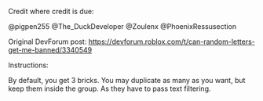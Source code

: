   Credit where credit is due:

  @pigpen255
	@The_DuckDeveloper
	@Zoulenx
	@PhoenixRessusection
	
  Original DevForum post: https://devforum.roblox.com/t/can-random-letters-get-me-banned/3340549
	
  Instructions: 
	
  By default, you get 3 bricks. You may duplicate as many as you want, but keep them inside the group. As they have to pass text filtering.
